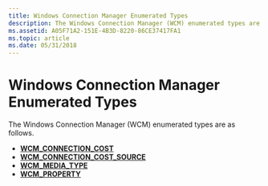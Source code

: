 ```yaml
---
title: Windows Connection Manager Enumerated Types
description: The Windows Connection Manager (WCM) enumerated types are as follows.
ms.assetid: A05F71A2-151E-4B3D-8220-86CE37417FA1
ms.topic: article
ms.date: 05/31/2018
---
```


# Windows Connection Manager Enumerated Types

The Windows Connection Manager (WCM) enumerated types are as follows.

-   [**WCM\_CONNECTION\_COST**](/windows/desktop/api/Wcmapi/ne-wcmapi-wcm_connection_cost)
-   [**WCM\_CONNECTION\_COST\_SOURCE**](/windows/desktop/api/Wcmapi/ne-wcmapi-wcm_connection_cost_source)
-   [**WCM\_MEDIA\_TYPE**](/windows/desktop/api/Wcmapi/ne-wcmapi-wcm_media_type)
-   [**WCM\_PROPERTY**](/windows/desktop/api/Wcmapi/ne-wcmapi-wcm_property)

 

 




